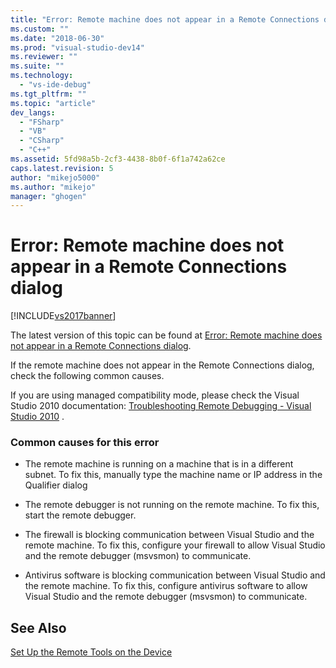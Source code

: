 ```yaml
---
title: "Error: Remote machine does not appear in a Remote Connections dialog | Microsoft Docs"
ms.custom: ""
ms.date: "2018-06-30"
ms.prod: "visual-studio-dev14"
ms.reviewer: ""
ms.suite: ""
ms.technology: 
  - "vs-ide-debug"
ms.tgt_pltfrm: ""
ms.topic: "article"
dev_langs: 
  - "FSharp"
  - "VB"
  - "CSharp"
  - "C++"
ms.assetid: 5fd98a5b-2cf3-4438-8b0f-6f1a742a62ce
caps.latest.revision: 5
author: "mikejo5000"
ms.author: "mikejo"
manager: "ghogen"
---
```

# Error: Remote machine does not appear in a Remote Connections dialog
[!INCLUDE[vs2017banner](../includes/vs2017banner.md)]

The latest version of this topic can be found at [Error: Remote machine does not appear in a Remote Connections dialog](https://docs.microsoft.com/visualstudio/debugger/error-remote-machine-does-not-appear-in-a-remote-connections-dialog).  
  
If the remote machine does not appear in the Remote Connections dialog, check the following common causes.  
  
 If you are using managed compatibility mode, please check the Visual Studio 2010 documentation: [Troubleshooting Remote Debugging - Visual Studio 2010](https://msdn.microsoft.com/library/2ys11ead\(v=vs.100\).aspx) .  
  
### Common causes for this error  
  
-   The remote machine is running on a machine that is in a different subnet. To fix this, manually type the machine name or IP address in the Qualifier dialog  
  
-   The remote debugger is not running on the remote machine. To fix this, start the remote debugger.  
  
-   The firewall is blocking communication between Visual Studio and the remote machine. To fix this, configure your firewall to allow Visual Studio and the remote debugger (msvsmon) to communicate.  
  
-   Antivirus software is blocking communication between Visual Studio and the remote machine. To fix this, configure antivirus software to allow Visual Studio and the remote debugger (msvsmon) to communicate.  
  
## See Also  
 [Set Up the Remote Tools on the Device](../Topic/Set%20Up%20the%20Remote%20Tools%20on%20the%20Device.md)



